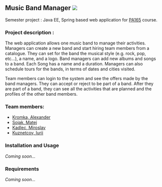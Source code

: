 ## Music Band Manager <img src="https://travis-ci.org/mato5/PA165-MusicBandManager.svg?branch=master">

Semester project : Java EE, Spring based web application for [PA165](https://is.muni.cz/auth/predmet/fi/podzim2017/PA165) course.

### Project description :

The web application allows one music band to manage their activities. Managers can create a new band and start hiring team members from a catalogue. They can set for the band the musical style (e.g. rock, pop, etc…), a name, and a logo. Band managers can add new albums and songs to a band. Each Song has a name and a duration. Managers can also schedule tours for the bands, in terms of dates and cities visited.

Team members can login to the system and see the offers made by the band managers. They can accept or reject to be part of a band. After they are part of a band, they can see all the activities that are planned and the profiles of the other band members.

### Team members:

  - [Kromka, Alexander](https://github.com/n3v3rd1e)
  - [Sojak, Matej](https://github.com/mato5)
  - [Kadlec, Miroslav](https://github.com/5251351)
  - [Kuznetcov, Iurii](https://github.com/xkuznetc)

### Installation and Usage

*Coming soon...*

### Requirements

*Coming soon...*
